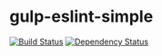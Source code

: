 # gulp-eslint-simple
[![Build Status](https://secure.travis-ci.org/briandipalma/gulp-eslint-simple.png)](http://travis-ci.org/briandipalma/gulp-eslint-simple)
[![Dependency Status](https://david-dm.org/briandipalma/gulp-eslint-simple.png?theme=shields.io)](https://david-dm.org/briandipalma/gulp-eslint-simple)
